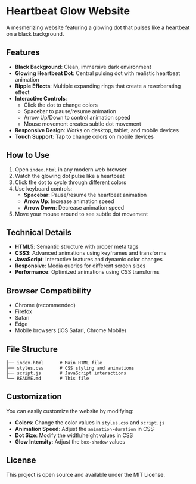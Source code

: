 # Heartbeat Glow Website

A mesmerizing website featuring a glowing dot that pulses like a heartbeat on a black background.

## Features

- **Black Background**: Clean, immersive dark environment
- **Glowing Heartbeat Dot**: Central pulsing dot with realistic heartbeat animation
- **Ripple Effects**: Multiple expanding rings that create a reverberating effect
- **Interactive Controls**: 
  - Click the dot to change colors
  - Spacebar to pause/resume animation
  - Arrow Up/Down to control animation speed
  - Mouse movement creates subtle dot movement
- **Responsive Design**: Works on desktop, tablet, and mobile devices
- **Touch Support**: Tap to change colors on mobile devices

## How to Use

1. Open `index.html` in any modern web browser
2. Watch the glowing dot pulse like a heartbeat
3. Click the dot to cycle through different colors
4. Use keyboard controls:
   - **Spacebar**: Pause/resume the heartbeat animation
   - **Arrow Up**: Increase animation speed
   - **Arrow Down**: Decrease animation speed
5. Move your mouse around to see subtle dot movement

## Technical Details

- **HTML5**: Semantic structure with proper meta tags
- **CSS3**: Advanced animations using keyframes and transforms
- **JavaScript**: Interactive features and dynamic color changes
- **Responsive**: Media queries for different screen sizes
- **Performance**: Optimized animations using CSS transforms

## Browser Compatibility

- Chrome (recommended)
- Firefox
- Safari
- Edge
- Mobile browsers (iOS Safari, Chrome Mobile)

## File Structure

```
├── index.html      # Main HTML file
├── styles.css      # CSS styling and animations
├── script.js       # JavaScript interactions
└── README.md       # This file
```

## Customization

You can easily customize the website by modifying:

- **Colors**: Change the color values in `styles.css` and `script.js`
- **Animation Speed**: Adjust the `animation-duration` in CSS
- **Dot Size**: Modify the width/height values in CSS
- **Glow Intensity**: Adjust the `box-shadow` values

## License

This project is open source and available under the MIT License. 